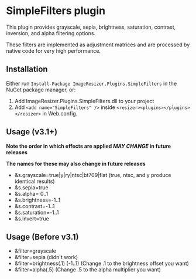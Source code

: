 
# SimpleFilters plugin

This plugin provides grayscale, sepia, brightness, saturation, contrast, inversion, and alpha filtering options.

These filters are implemented as adjustment matrices and are processed by native code for very high performance.


## Installation

Either run `Install-Package ImageResizer.Plugins.SimpleFilters` in the NuGet package manager, or:

1. Add ImageResizer.Plugins.SimpleFilters.dll to your project
2. Add `<add name="SimpleFilters" />` inside `<resizer><plugins></plugins></resizer>` in Web.config.


## Usage (v3.1+)

**Note the order in which effects are applied *MAY CHANGE* in future releases**

**The names for these may also change in future releases**

* &s.grayscale=true|y|ry|ntsc|bt709|flat  (true, ntsc, and y produce identical results)
* &s.sepia=true
* &s.alpha= 0..1
* &s.brightness=-1..1
* &s.contrast=-1..1
* &s.saturation=-1..1
* &s.invert=true

## Usage (Before v3.1)

* &filter=grayscale
* &filter=sepia (didn't work)
* &filter=brightness(.1) (-1..1) (Change .1 to the brightness offset you want)
* &filter=alpha(.5)   (Change .5 to the alpha multiplier you want)
